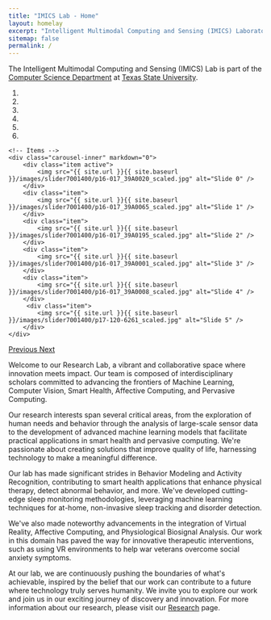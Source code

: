 ```yaml
---
title: "IMICS Lab - Home"
layout: homelay
excerpt: "Intelligent Multimodal Computing and Sensing (IMICS) Laboratory"
sitemap: false
permalink: /
---
```


The Intelligent Multimodal Computing and Sensing (IMICS) Lab is part of the [Computer Science Department](https://cs.txstate.edu/) at [Texas State University](https://www.txst.edu/).

<div markdown="0" id="carousel" class="carousel slide" data-ride="carousel" data-interval="4000" data-pause="hover" >
    <!-- Menu -->
    <ol class="carousel-indicators">
        <li data-target="#carousel" data-slide-to="0" class="active"></li>
        <li data-target="#carousel" data-slide-to="1"></li>
        <li data-target="#carousel" data-slide-to="2"></li>
        <li data-target="#carousel" data-slide-to="3"></li>
        <li data-target="#carousel" data-slide-to="4"></li>
        <li data-target="#carousel" data-slide-to="5"></li>
    </ol>

    <!-- Items -->
    <div class="carousel-inner" markdown="0">
        <div class="item active">
            <img src="{{ site.url }}{{ site.baseurl }}/images/slider7001400/p16-017_39A0020_scaled.jpg" alt="Slide 0" />
        </div>
        <div class="item">
            <img src="{{ site.url }}{{ site.baseurl }}/images/slider7001400/p16-017_39A0065_scaled.jpg" alt="Slide 1" />
        </div>
        <div class="item">
            <img src="{{ site.url }}{{ site.baseurl }}/images/slider7001400/p16-017_39A0195_scaled.jpg" alt="Slide 2" />
        </div>
        <div class="item">
            <img src="{{ site.url }}{{ site.baseurl }}/images/slider7001400/p16-017_39A0001_scaled.jpg" alt="Slide 3" />
        </div>
        <div class="item">
            <img src="{{ site.url }}{{ site.baseurl }}/images/slider7001400/p16-017_39A0008_scaled.jpg" alt="Slide 4" />
        </div>       
         <div class="item">
            <img src="{{ site.url }}{{ site.baseurl }}/images/slider7001400/p17-120-6261_scaled.jpg" alt="Slide 5" />
        </div>
    </div>
  <a class="left carousel-control" href="#carousel" role="button" data-slide="prev">
    <span class="glyphicon glyphicon-chevron-left" aria-hidden="true"></span>
    <span class="sr-only">Previous</span>
  </a>
  <a class="right carousel-control" href="#carousel" role="button" data-slide="next">
    <span class="glyphicon glyphicon-chevron-right" aria-hidden="true"></span>
    <span class="sr-only">Next</span>
  </a>
</div>

Welcome to our Research Lab, a vibrant and collaborative space where innovation meets impact. Our team is composed of interdisciplinary scholars committed to advancing the frontiers of Machine Learning, Computer Vision, Smart Health, Affective Computing, and Pervasive Computing.

Our research interests span several critical areas, from the exploration of human needs and behavior through the analysis of large-scale sensor data to the development of advanced machine learning models that facilitate practical applications in smart health and pervasive computing. We're passionate about creating solutions that improve quality of life, harnessing technology to make a meaningful difference.

Our lab has made significant strides in Behavior Modeling and Activity Recognition, contributing to smart health applications that enhance physical therapy, detect abnormal behavior, and more. We've developed cutting-edge sleep monitoring methodologies, leveraging machine learning techniques for at-home, non-invasive sleep tracking and disorder detection.

We've also made noteworthy advancements in the integration of Virtual Reality, Affective Computing, and Physiological Biosignal Analysis. Our work in this domain has paved the way for innovative therapeutic interventions, such as using VR environments to help war veterans overcome social anxiety symptoms.

At our lab, we are continuously pushing the boundaries of what's achievable, inspired by the belief that our work can contribute to a future where technology truly serves humanity. We invite you to explore our work and join us in our exciting journey of discovery and innovation. For more information about our research, please visit our [Research](research) page.




<!-- 
<figure class="fourth">
  <img src="{{ site.url }}{{ site.baseurl }}/images/logopic/Logo_Leiden.jpg" style="width: 210px">
  <img src="{{ site.url }}{{ site.baseurl }}/images/logopic/Logo_Nanofront.jpg" style="width: 110px">
  <img src="{{ site.url }}{{ site.baseurl }}/images/logopic/Logo_NWO.jpg" style="width: 120px">
  <img src="{{ site.url }}{{ site.baseurl }}/images/logopic/Logo_ERC.jpg" style="width: 110px">
</figure> -->
